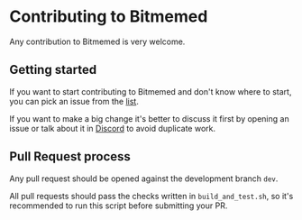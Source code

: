 # Contributing to Bitmemed

Any contribution to Bitmemed is very welcome.

## Getting started

If you want to start contributing to Bitmemed and don't know where to start, you can pick an issue from
the [list](https://github.com/bitmeme-taxi/bitmemed/issues).

If you want to make a big change it's better to discuss it first by opening an issue or talk about it in
[Discord](https://discord.gg/WmGhhzk) to avoid duplicate work.

## Pull Request process

Any pull request should be opened against the development branch `dev`.

All pull requests should pass the checks written in `build_and_test.sh`, so it's recommended to run this script before
submitting your PR.